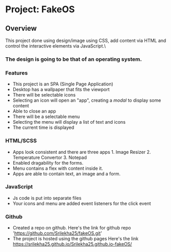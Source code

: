 # Project: FakeOS

## Overview

This project done using design/image using CSS, add content via HTML and control the interactive elements via JavaScript.\

### The design is going to be that of an operating system.

### Features

-   This project is an SPA (Single Page Application)
-   Desktop has a wallpaper that fits the viewport
-   There will be selectable icons
-   Selecting an icon will open an "app", creating a _modal_ to display some content
-   Able to close an app
-   There will be a selectable menu
-   Selecting the menu will display a list of text and icons
-   The current time is displayed 

### HTML/SCSS

-   Apps look consistent and there are three apps
        1. Image Resizer
        2. Temperature Convertor 
        3. Notepad
-   Enabled dragability for the forms. 
-   Menu contains a flex with content inside it.
-   Apps are able to contain text, an image and a form.

### JavaScript

-   Js code is put into separate files
-   Your icons and menu are added event listeners for the click event

### Github

-   Created a repo on github.
        Here's the link for github repo 'https://github.com/Srilekha25/fakeOS.git'
-   The project is hosted using the github pages
        Here's the link https://srilekha25.github.io/Srilekha25.github.io-fakeOS/
